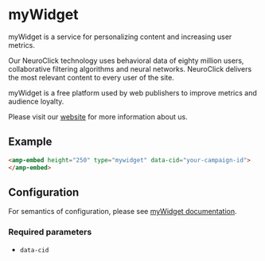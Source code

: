 <!---
Copyright 2017 The AMP HTML Authors. All Rights Reserved.

Licensed under the Apache License, Version 2.0 (the "License");
you may not use this file except in compliance with the License.
You may obtain a copy of the License at

      http://www.apache.org/licenses/LICENSE-2.0

Unless required by applicable law or agreed to in writing, software
distributed under the License is distributed on an "AS-IS" BASIS,
WITHOUT WARRANTIES OR CONDITIONS OF ANY KIND, either express or implied.
See the License for the specific language governing permissions and
limitations under the License.
-->

# myWidget

myWidget is a service for personalizing content and increasing user metrics.

Our NeuroClick technology uses behavioral data of eighty million users,
collaborative filtering algorithms and neural networks. NeuroClick delivers the
most relevant content to every user of the site.

myWidget is a free platform used by web publishers to improve metrics and
audience loyalty.

Please visit our [website](https://widget.my.com) for more information about us.

## Example

```html
<amp-embed height="250" type="mywidget" data-cid="your-campaign-id">
</amp-embed>
```

## Configuration

For semantics of configuration, please see
[myWidget documentation](https://widget.my.com/docs/dev/amp/).

### Required parameters

- `data-cid`
